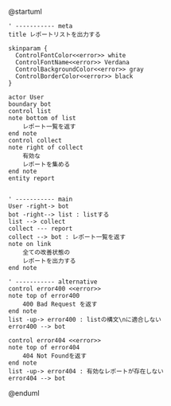 @startuml

    ' ----------- meta
    title レポートリストを出力する

    skinparam {
      ControlFontColor<<error>> white
      ControlFontName<<error>> Verdana
      ControlBackgroundColor<<error>> gray
      ControlBorderColor<<error>> black
    }

    actor User
    boundary bot
    control list
    note bottom of list
        レポート一覧を返す
    end note
    control collect
    note right of collect
        有効な
        レポートを集める
    end note
    entity report


    ' ----------- main
    User -right-> bot
    bot -right--> list : listする
    list --> collect
    collect --- report
    collect --> bot : レポート一覧を返す
    note on link
        全ての改善状態の
        レポートを出力する
    end note

    ' ----------- alternative
    control error400 <<error>>
    note top of error400
        400 Bad Request を返す
    end note
    list -up-> error400 : listの構文\nに適合しない
    error400 --> bot

    control error404 <<error>>
    note top of error404
        404 Not Foundを返す
    end note
    list -up-> error404 : 有効なレポートが存在しない
    error404 --> bot

@enduml
